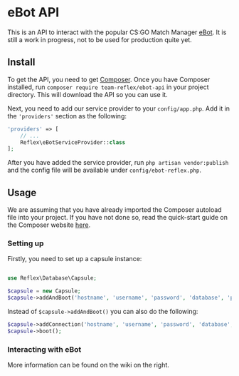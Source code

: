 # eBot API

This is an API to interact with the popular CS:GO Match Manager [eBot](http://www.esport-tools.net/ebot/). It is still a work in progress, not to be used for production quite yet.

## Install

To get the API, you need to get [Composer](http://getcomposer.org). Once you have Composer installed, run `composer require team-reflex/ebot-api` in your project directory.  This will download the API so you can use it. 

Next, you need to add our service provider to your `config/app.php`. Add it in the `'providers'` section as the following:

```php
'providers' => [
	// ...
	Reflex\eBotServiceProvider::class
];
```

After you have added the service provider, run `php artisan vendor:publish` and the config file will be available under `config/ebot-reflex.php`.

## Usage

We are assuming that you have already imported the Composer autoload file into your project. If you have not done so, read the quick-start guide on the Composer website [here](http://getcomposer.org).

### Setting up

Firstly, you need to set up a capsule instance:

```php

use Reflex\Database\Capsule;

$capsule = new Capsule;
$capsule->addAndBoot('hostname', 'username', 'password', 'database', 'prefix');

```

Instead of `$capsule->addAndBoot()` you can also do the following:

```php
$capsule->addConnection('hostname', 'username', 'password', 'database', 'prefix');
$capsule->boot();
```

### Interacting with eBot

More information can be found on the wiki on the right.